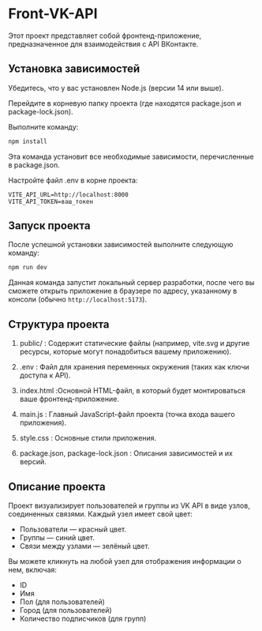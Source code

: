 # Front-VK-API
Этот проект представляет собой фронтенд-приложение, предназначенное для взаимодействия с API ВКонтакте.

## Установка зависимостей
Убедитесь, что у вас установлен Node.js (версии 14 или выше).

Перейдите в корневую папку проекта (где находятся package.json и package-lock.json).

Выполните команду:

```bash
npm install
```
Эта команда установит все необходимые зависимости, перечисленные в package.json.

Настройте файл .env в корне проекта:
```
VITE_API_URL=http://localhost:8000
VITE_API_TOKEN=ваш_токен
```

## Запуск проекта
После успешной установки зависимостей выполните следующую команду:

```bash
npm run dev
```
Данная команда запустит локальный сервер разработки, после чего вы сможете открыть приложение в браузере по адресу, указанному в консоли (обычно ```http://localhost:5173```).

## Структура проекта
1. public/ :
Содержит статические файлы (например, vite.svg и другие ресурсы, которые могут понадобиться вашему приложению).

2. .env : Файл для хранения переменных окружения (таких как ключи доступа к API).

3. index.html :Основной HTML-файл, в который будет монтироваться ваше фронтенд-приложение.

4. main.js : Главный JavaScript-файл проекта (точка входа вашего приложения).

5. style.css : Основные стили приложения.

6. package.json, package-lock.json : Описания зависимостей и их версий.

## Описание проекта
Проект визуализирует пользователей и группы из VK API в виде узлов, соединенных связями. Каждый узел имеет свой цвет:

- Пользователи — красный цвет.
- Группы — синий цвет.
- Связи между узлами — зелёный цвет.

Вы можете кликнуть на любой узел для отображения информации о нем, включая:

- ID
- Имя
- Пол (для пользователей)
- Город (для пользователей)
- Количество подписчиков (для групп)